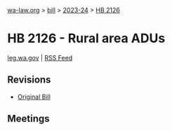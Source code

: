 [wa-law.org](/) > [bill](/bill/) > [2023-24](/bill/2023-24/) > [HB 2126](/bill/2023-24/hb/2126/)

# HB 2126 - Rural area ADUs
[leg.wa.gov](https://app.leg.wa.gov/billsummary?BillNumber=2126&Year=2023&Initiative=false) | [RSS Feed](./rss.xml)

## Revisions
* [Original Bill](1/)

## Meetings